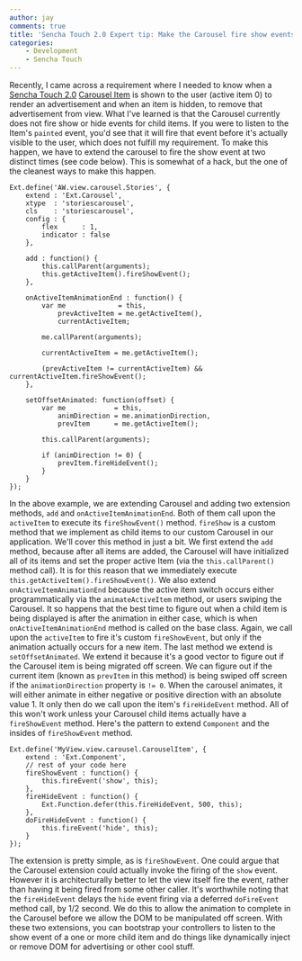 ```yaml
---
author: jay
comments: true
title: 'Sencha Touch 2.0 Expert tip: Make the Carousel fire show events at the proper time!'
categories:
    - Development
    - Sencha Touch
---
```


Recently, I came across a requirement where I needed to know when a [Sencha Touch 2.0](http://www.sencha.com/products/touch) [Carousel Item](http://docs.sencha.com/touch/2-0/###!/api/Ext.carousel.Item) is shown to the user (active item 0) to render an advertisement and when an item is hidden, to remove that advertisement from view. What I've learned is that the Carousel currently does not fire show or hide events for child items. If you were to listen to the Item's `painted` event, you'd see that it will fire that event before it's actually visible to the user, which does not fulfill my requirement. To make this happen, we have to extend the carousel to fire the show event at two distinct times (see code below). This is somewhat of a hack, but the one of the cleanest ways to make this happen.




    
    Ext.define('AW.view.carousel.Stories', {
        extend : 'Ext.Carousel',
        xtype  : 'storiescarousel',
        cls    : 'storiescarousel',
        config : {
            flex      : 1,
            indicator : false
        },
    
        add : function() {
            this.callParent(arguments);
            this.getActiveItem().fireShowEvent();
        },
    
        onActiveItemAnimationEnd : function() {
            var me             = this,
                prevActiveItem = me.getActiveItem(),
                currentActiveItem;
    
            me.callParent(arguments);
    
            currentActiveItem = me.getActiveItem();
    
            (prevActiveItem != currentActiveItem) && currentActiveItem.fireShowEvent();
        },
    
        setOffsetAnimated: function(offset) {
            var me            = this,
                animDirection = me.animationDirection,
                prevItem      = me.getActiveItem();
    
            this.callParent(arguments);
    
            if (animDirection != 0) {
                prevItem.fireHideEvent();
            }
        }
    });
    





In the above example, we are extending Carousel and adding two extension methods, `add` and `onActiveItemAnimationEnd`. Both of them call upon the `activeItem` to execute its `fireShowEvent()` method. `fireShow` is a custom method that we implement as child items to our custom Carousel in our application. We'll cover this method in just a bit. We first extend the `add` method, because after all items are added, the Carousel will have initialized all of its items and set the proper active Item (via the `this.callParent()` method call). It is for this reason that we immediately execute `this.getActiveItem().fireShowEvent()`. We also extend `onActiveItemAnimationEnd` because the active item switch occurs either programmatically via the `animateActiveItem` method, or users swiping the Carousel. It so happens that the best time to figure out when a child item is being displayed is after the animation in either case, which is when `onActiveItemAnimationEnd` method is called on the base class. Again, we call upon the `activeItem` to fire it's custom `fireShowEvent`, but only if the animation actually occurs for a new item. The last method we extend is `setOffsetAnimated`. We extend it because it's a good vector to figure out if the Carousel item is being migrated off screen. We can figure out if the current item (known as `prevItem` in this method) is being swiped off screen if the `animationDirection` property is `!= 0`. When the carousel animates, it will either animate in either negative or positive direction with an absolute value 1. It only then do we call upon the item's `fireHideEvent` method. All of this won't work unless your Carousel child items actually have a `fireShowEvent` method. Here's the pattern to extend `Component` and the insides of `fireShowEvent` method.




    
    Ext.define('MyView.view.carousel.CarouselItem', {
        extend : 'Ext.Component',
        // rest of your code here
        fireShowEvent : function() {
            this.fireEvent('show', this);
        },
        fireHideEvent : function() {
            Ext.Function.defer(this.fireHideEvent, 500, this);
        },
        doFireHideEvent : function() {
            this.fireEvent('hide', this);
        }
    });
    





The extension is pretty simple, as is `fireShowEvent`. One could argue that the Carousel extension could actually invoke the firing of the `show` event. However it is architecturally better to let the view itself fire the event, rather than having it being fired from some other caller. It's worthwhile noting that the `fireHideEvent` delays the `hide` event firing via a deferred `doFireEvent` method call, by 1/2 second. We do this to allow the animation to complete in the Carousel before we allow the DOM to be manipulated off screen. With these two extensions, you can bootstrap your controllers to listen to the show event of a one or more child item and do things like dynamically inject or remove DOM for advertising or other cool stuff.



